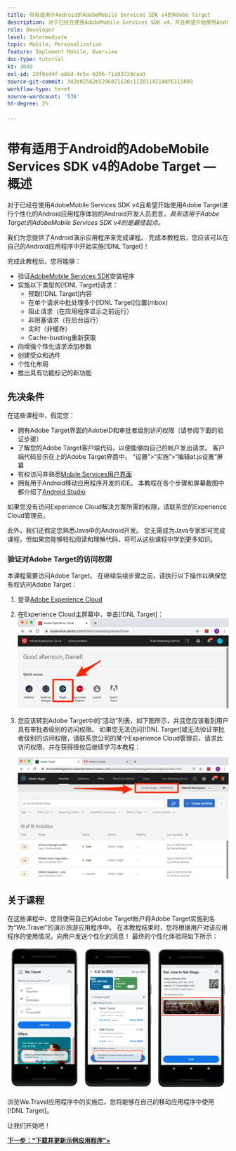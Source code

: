```yaml
---
title: 带有适用于Android的AdobeMobile Services SDK v4的Adobe Target
description: 对于已经在使用AdobeMobile Services SDK v4，并且希望开始使用Android提供个性化应用程序体验的Android开发人员而言，具有适用于Adobe的Adobe Target Mobile Services SDK v4的Adobe Target是一个完美起点。
role: Developer
level: Intermediate
topic: Mobile, Personalization
feature: Implement Mobile, Overview
doc-type: tutorial
kt: 3040
exl-id: 20f8ed4f-a86d-4c5e-9296-71a93724caa3
source-git-commit: 342e02562b5296871638c1120114214df6115809
workflow-type: tm+mt
source-wordcount: '536'
ht-degree: 2%

---
```


# 带有适用于Android的AdobeMobile Services SDK v4的Adobe Target — 概述

对于已经在使用AdobeMobile Services SDK v4且希望开始使用Adobe Target进行个性化的Android应用程序体验的Android开发人员而言，_具有适用于Adobe Target的AdobeMobile Services SDK v4的是最佳起点。_

我们为您提供了Android演示应用程序来完成课程。 完成本教程后，您应该可以在自己的Android应用程序中开始实施[!DNL Target]！

完成此教程后，您将能够：

* 验证[AdobeMobile Services SDK](https://experienceleague.adobe.com/docs/mobile-services/android/getting-started-android/requirements.html?lang=zh-Hans)安装程序
* 实施以下类型的[!DNL Target]请求：
   * 预取[!DNL Target]内容
   * 在单个请求中批处理多个[!DNL Target]位置(mbox)
   * 阻止请求（在应用程序显示之前运行）
   * 非阻塞请求（在后台运行）
   * 实时（非缓存）
   * Cache-busting重新获取
* 向增强个性化请求添加参数
* 创建受众和选件
* 个性化布局
* 推出具有功能标记的新功能

## 先决条件

在这些课程中，假定您：

* 拥有Adobe Target界面的AdobeID和审批者级别访问权限（请参阅下面的验证步骤）
* 了解您的Adobe Target客户端代码，以便能够向自己的帐户发出请求。 客户端代码显示在上的Adobe Target界面中。   “设置”>“实施”>“编辑at.js设置”屏幕
* 有权访问并熟悉[Mobile Services用户界面](https://mobilemarketing.adobe.com/)
* 拥有用于Android移动应用程序开发的IDE。 本教程在各个步骤和屏幕截图中都介绍了[Android Studio](https://developer.android.com/studio/install)

如果您没有访问Experience Cloud解决方案所需的权限，请联系您的Experience Cloud管理员。

此外，我们还假定您熟悉Java中的Android开发。 您无需成为Java专家即可完成课程，但如果您能够轻松阅读和理解代码，将可从这些课程中学到更多知识。

### 验证对Adobe Target的访问权限

本课程需要访问Adobe Target。 在继续后续步骤之前，请执行以下操作以确保您有权访问Adobe Target：

1. 登录[Adobe Experience Cloud](https://experience.adobe.com/)
1. 在Experience Cloud主屏幕中，单击[!DNL Target]：
   ![Experience Cloud主屏幕](assets/aec_homeScreen_clickTarget.png)
1. 您应该转到Adobe Target中的“活动”列表，如下图所示，并且您应该看到用户具有审批者级别的访问权限。 如果您无法访问[!DNL Target]或无法验证审批者级别的访问权限，请联系您公司的某个Experience Cloud管理员，请求此访问权限，并在获得授权后继续学习本教程：

   ![Adobe的UI](assets/targetUI_approver.png)

## 关于课程

在这些课程中，您将使用自己的Adobe Target帐户将Adobe Target实施到名为“We.Travel”的演示旅游应用程序中。 在本教程结束时，您将根据用户对该应用程序的使用情况，向用户发送个性化的消息！ 最终的个性化体验将如下所示：

![We.Travel应用最终](assets/overview_final_result.jpg)

浏览We.Travel应用程序中的实施后，您将能够在自己的移动应用程序中使用[!DNL Target]。

让我们开始吧！

**[下一步：“下载并更新示例应用程序”>](download-and-update-the-sample-app.md)**
